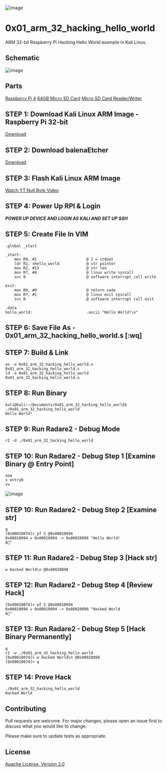 ![image](https://github.com/mytechnotalent/0x01_arm_32_hacking_hello_world/blob/main/RPI32AAHHW.png?raw=true)

# 0x01_arm_32_hacking_hello_world
ARM 32-bit Raspberry Pi Hacking Hello World example in Kali Linux.

## Schematic
![image](https://github.com/mytechnotalent/0x01_arm_32_hacking_hello_world/blob/main/schematic.png?raw=true)

## Parts
[Raspberry Pi 4](https://www.adafruit.com/product/4292)
[64GB Micro SD Card](https://www.amazon.com/SDSDQUA-064G-A11-Professional-MicroSDXC-formatted-recording/dp/106171327X)
[Micro SD Card Reader/Writer](https://www.amazon.com/uni-Adapter-Supports-Compatible-MacBook/dp/B081VHSB2V)

## STEP 1: Download Kali Linux ARM Image - Raspberry Pi 32-bit
[Download](https://images.kali.org/arm-images/kali-linux-2020.3a-rpi3-nexmon.img.xz)

## STEP 2: Download balenaEtcher
[Download](https://www.balena.io/etcher)

## STEP 3: Flash Kali Linux ARM Image
[Watch YT Null Byte Video](https://www.youtube.com/watch?v=Jquf9BDm4iU&t=493s)

## STEP 4: Power Up RPI & Login
***POWER UP DEVICE AND LOGIN AS KALI AND SET UP SSH***

## STEP 5: Create File In VIM
```
.global _start

_start:
    mov R0, #1                      @ 1 = stdout
    ldr R1, =hello_world            @ str pointer
    mov R2, #13                     @ str len
    mov R7, #4                      @ linux write syscall
    svc 0                           @ software interrupt call write

exit:
    mov R0, #0                      @ return code
    mov R7, #1                      @ linux exit syscall
    svc 0                           @ software interrupt call exit

.data
hello_world:                        .ascii "Hello World!\n"
```

## STEP 6: Save File As - 0x01_arm_32_hacking_hello_world.s [:wq]

## STEP 7: Build & Link
```
as -o 0x01_arm_32_hacking_hello_world.o 0x01_arm_32_hacking_hello_world.s
ld -o 0x01_arm_32_hacking_hello_world 0x01_arm_32_hacking_hello_world.o
```

## STEP 8: Run Binary
```
kali@kali:~/Documents/0x01_arm_32_hacking_hello_world$ ./0x01_arm_32_hacking_hello_world
Hello World!
```

## STEP 9: Run Radare2 - Debug Mode
```
r2 -d ./0x01_arm_32_hacking_hello_world
```

## STEP 10: Run Radare2 - Debug Step 1 [Examine Binary @ Entry Point]
```
aaa
s entry0
vv
```
![image](https://github.com/mytechnotalent/0x01_arm_32_hacking_hello_world/blob/main/1.png?raw=true)

## STEP 10: Run Radare2 - Debug Step 2 [Examine str]
```
q
[0x00010074]> pf S @0x00010094
0x00010094 = 0x00010094 -> 0x00020098 "Hello World!
A"
```

## STEP 11: Run Radare2 - Debug Step 3 [Hack str]
```
w Hacked World\n @0x00020098
```

## STEP 12: Run Radare2 - Debug Step 4 [Review Hack]
```
[0x00010074]> pf S @0x00010094
0x00010094 = 0x00010094 -> 0x00020098 "Hacked World
A"
```

## STEP 13: Run Radare2 - Debug Step 5 [Hack Binary Permanently]
```
q
r2 -w ./0x01_arm_32_hacking_hello_world
[0x00010074]> w Hacked World\n @0x00020098
[0x00010074]> q

```

## STEP 14: Prove Hack
```
./0x01_arm_32_hacking_hello_world
Hacked World
```

## Contributing
Pull requests are welcome. For major changes, please open an issue first to discuss what you would like to change.

Please make sure to update tests as appropriate.

## License
[Apache License, Version 2.0](https://www.apache.org/licenses/LICENSE-2.0)
